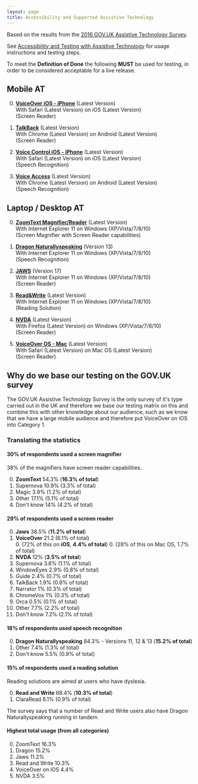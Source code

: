 ```yaml
---
layout: page
title: Accessibility and Supported Assistive Technology
---
```

Based on the results from the [2016 GOV.UK Assistive Technology Survey](https://accessibility.blog.gov.uk/2016/11/01/results-of-the-2016-gov-uk-assistive-technology-survey/).

See [Accessibility and Testing with Assistive Technology](accessibility-and-testing-with-assistive-technology) for usage instructions and testing steps.

To meet the **Definition of Done** the following **MUST** be used for testing, in order to be considered acceptable for a live release.

## Mobile AT

0. **[VoiceOver iOS - iPhone](accessibility-and-testing-with-voiceover-ios)** (Latest Version)<br>
With Safari (Latest Version) on iOS (Latest Version)<br>
(Screen Reader)

0. **[TalkBack](accessibility-and-testing-with-talkback)** (Latest Version)<br>
With Chrome (Latest Version) on Android (Latest Version)<br>
(Screen Reader)

0. **[Voice Control iOS - iPhone](https://support.apple.com/en-us/HT210417)** (Latest Version)<br>
With Safari (Latest Version) on iOS (Latest Version)<br>
(Speech Recognition)

0. **[Voice Access](https://support.google.com/accessibility/android/answer/6151848?hl=en)** (Latest Version)<br>
With Chrome (Latest Version) on Android (Latest Version)<br>
(Speech Recognition)

## Laptop / Desktop AT

0. **[ZoomText Magnifier/Reader](accessibility-and-testing-with-zoomtext)** (Latest Version)<br>
With Internet Explorer 11 on Windows (XP/Vista/7/8/10)<br>
(Screen Magnifier with Screen Reader capabilities)

0. **[Dragon Naturallyspeaking](accessibility-and-testing-with-dragon)** (Version 13)<br>
With Internet Explorer 11 on Windows (XP/Vista/7/8/10)<br>
(Speech Recognition)

0. **[JAWS](accessibility-and-testing-with-jaws)** (Version 17)<br>
With Internet Explorer 11 on Windows (XP/Vista/7/8/10)<br>
(Screen Reader)

0. **[Read&Write](accessibility-and-testing-with-read-and-write)** (Latest Version)<br>
With Internet Explorer 11 on Windows (XP/Vista/7/8/10)<br>
(Reading Solution)

0. **[NVDA](accessibility-and-testing-with-nvda)** (Latest Version)<br>
With Firefox (Latest Version) on Windows (XP/Vista/7/8/10)<br>
(Screen Reader)

0. **[VoiceOver OS - Mac](accessibility-and-testing-with-voiceover-os)** (Latest Version)<br>
With Safari (Latest Version) on Mac OS (Latest Version)<br>
(Screen Reader)

## Why do we base our testing on the GOV.UK survey

The GOV.UK Assistive Technology Survey is the only survey of it's type carried out in the UK and therefore we base our testing matrix on this and combine this with other knowledge about our audience, such as we know that we have a large mobile audience and therefore put VoiceOver on iOS into Category 1.

### Translating the statistics

#### **30% of respondents used a screen magnifier**

38% of the magnifiers have screen reader capabilities.

0. **ZoomText** 54.3% (**16.3% of total**)
0. Supernova 10.9% (3.3% of total)
0. Magic 3.9% (1.2% of total)
0. Other 17.1% (5.1% of total)
0. Don't know 14% (4.2% of total)

#### **29% of respondents used a screen reader**

0. **Jaws** 38.5% (**11.2% of total**)
0. **VoiceOver** 21.2 (6.1% of total)<br>
    0. (72% of this on **iOS**, **4.4% of total**)
    0. (28% of this on Mac OS, 1.7% of total)
0. **NVDA** 12% (**3.5% of total**)
0. Supernova 3.8% (1.1% of total)
0. WindowEyes 2.9% (0.8% of total)
0. Guide 2.4% (0.7% of total)
0. TalkBack 1.9% (0.6% of total)
0. Narrator 1% (0.3% of total)
0. ChromeVox 1% (0.3% of total)
0. Orca 0.5% (0.1% of total)
0. Other 7.7% (2.2% of total)
0. Don't know 7.2% (2.1% of total)

#### **18% of respondents used speech recognition**

0. **Dragon Naturallyspeaking** 84.3% - Versions 11, 12 & 13 (**15.2% of total**)
0. Other 7.4% (1.3% of total)
0. Don't know 5.5% (0.9% of total)

#### **15% of respondents used a reading solution**

Reading solutions are aimed at users who have dyslexia.

0. **Read and Write** 68.4% (**10.3% of total**)
0. ClaraRead 6.1% (0.9% of total)

The survey says that a number of Read and Write users also have Dragon Naturallyspeaking running in tandem.

#### **Highest total usage (from all categories)**

0. ZoomText 16.3%
0. Dragon 15.2%
0. Jaws 11.2%
0. Read and Write 10.3%
0. VoiceOver on iOS 4.4%
0. NVDA 3.5%
